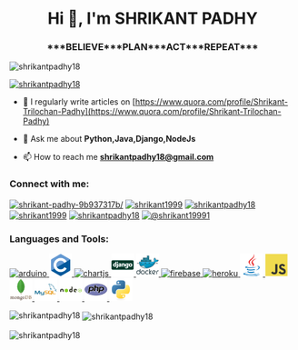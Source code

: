<h1 align="center">Hi 👋, I'm SHRIKANT PADHY</h1>
<h3 align="center">***BELIEVE***PLAN***ACT***REPEAT***</h3>

<p align="left"> <img src="https://komarev.com/ghpvc/?username=shrikantpadhy18&label=Profile%20views&color=0e75b6&style=flat" alt="shrikantpadhy18" /> </p>

<p align="left"> <a href="https://github.com/ryo-ma/github-profile-trophy"><img src="https://github-profile-trophy.vercel.app/?username=shrikantpadhy18" alt="shrikantpadhy18" /></a> </p>

- 📝 I regularly write articles on [https://www.quora.com/profile/Shrikant-Trilochan-Padhy](https://www.quora.com/profile/Shrikant-Trilochan-Padhy)

- 💬 Ask me about **Python,Java,Django,NodeJs**

- 📫 How to reach me **shrikantpadhy18@gmail.com**

<h3 align="left">Connect with me:</h3>
<p align="left">
<a href="https://linkedin.com/in/shrikant-padhy-9b937317b/" target="blank"><img align="center" src="https://cdn.jsdelivr.net/npm/simple-icons@3.0.1/icons/linkedin.svg" alt="shrikant-padhy-9b937317b/" height="30" width="40" /></a>
<a href="https://www.codechef.com/users/shrikant1999" target="blank"><img align="center" src="https://cdn.jsdelivr.net/npm/simple-icons@3.1.0/icons/codechef.svg" alt="shrikant1999" height="30" width="40" /></a>
<a href="https://www.hackerrank.com/shrikantpadhy18" target="blank"><img align="center" src="https://cdn.jsdelivr.net/npm/simple-icons@3.0.1/icons/hackerrank.svg" alt="shrikantpadhy18" height="30" width="40" /></a>
<a href="https://codeforces.com/profile/shrikant1999" target="blank"><img align="center" src="https://cdn.jsdelivr.net/npm/simple-icons@3.0.1/icons/codeforces.svg" alt="shrikant1999" height="30" width="40" /></a>
<a href="https://www.leetcode.com/shrikantpadhy18" target="blank"><img align="center" src="https://cdn.jsdelivr.net/npm/simple-icons@3.0.1/icons/leetcode.svg" alt="shrikantpadhy18" height="30" width="40" /></a>
<a href="https://www.hackerearth.com/@shrikant19991" target="blank"><img align="center" src="https://cdn.jsdelivr.net/npm/simple-icons@3.0.1/icons/hackerearth.svg" alt="@shrikant19991" height="30" width="40" /></a>
</p>

<h3 align="left">Languages and Tools:</h3>
<p align="left"> <a href="https://www.arduino.cc/" target="_blank"> <img src="https://cdn.worldvectorlogo.com/logos/arduino-1.svg" alt="arduino" width="40" height="40"/> </a> <a href="https://www.cprogramming.com/" target="_blank"> <img src="https://raw.githubusercontent.com/devicons/devicon/master/icons/c/c-original.svg" alt="c" width="40" height="40"/> </a> <a href="https://www.chartjs.org" target="_blank"> <img src="https://www.chartjs.org/media/logo-title.svg" alt="chartjs" width="40" height="40"/> </a> <a href="https://www.djangoproject.com/" target="_blank"> <img src="https://raw.githubusercontent.com/devicons/devicon/master/icons/django/django-original.svg" alt="django" width="40" height="40"/> </a> <a href="https://www.docker.com/" target="_blank"> <img src="https://raw.githubusercontent.com/devicons/devicon/master/icons/docker/docker-original-wordmark.svg" alt="docker" width="40" height="40"/> </a> <a href="https://firebase.google.com/" target="_blank"> <img src="https://www.vectorlogo.zone/logos/firebase/firebase-icon.svg" alt="firebase" width="40" height="40"/> </a> <a href="https://heroku.com" target="_blank"> <img src="https://www.vectorlogo.zone/logos/heroku/heroku-icon.svg" alt="heroku" width="40" height="40"/> </a> <a href="https://www.java.com" target="_blank"> <img src="https://raw.githubusercontent.com/devicons/devicon/master/icons/java/java-original.svg" alt="java" width="40" height="40"/> </a> <a href="https://developer.mozilla.org/en-US/docs/Web/JavaScript" target="_blank"> <img src="https://raw.githubusercontent.com/devicons/devicon/master/icons/javascript/javascript-original.svg" alt="javascript" width="40" height="40"/> </a> <a href="https://www.mongodb.com/" target="_blank"> <img src="https://raw.githubusercontent.com/devicons/devicon/master/icons/mongodb/mongodb-original-wordmark.svg" alt="mongodb" width="40" height="40"/> </a> <a href="https://www.mysql.com/" target="_blank"> <img src="https://raw.githubusercontent.com/devicons/devicon/master/icons/mysql/mysql-original-wordmark.svg" alt="mysql" width="40" height="40"/> </a> <a href="https://nodejs.org" target="_blank"> <img src="https://raw.githubusercontent.com/devicons/devicon/master/icons/nodejs/nodejs-original-wordmark.svg" alt="nodejs" width="40" height="40"/> </a> <a href="https://www.php.net" target="_blank"> <img src="https://raw.githubusercontent.com/devicons/devicon/master/icons/php/php-original.svg" alt="php" width="40" height="40"/> </a> <a href="https://www.python.org" target="_blank"> <img src="https://raw.githubusercontent.com/devicons/devicon/master/icons/python/python-original.svg" alt="python" width="40" height="40"/> </a> </p>

<p><img align="left" src="https://github-readme-stats.vercel.app/api/top-langs?username=shrikantpadhy18&show_icons=true&locale=en&layout=compact" alt="shrikantpadhy18" /></p>

<p>&nbsp;<img align="center" src="https://github-readme-stats.vercel.app/api?username=shrikantpadhy18&show_icons=true&locale=en" alt="shrikantpadhy18" /></p>

<p><img align="center" src="https://github-readme-streak-stats.herokuapp.com/?user=shrikantpadhy18&" alt="shrikantpadhy18" /></p>
